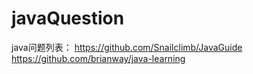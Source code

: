 # javaQuestion
java问题列表：
https://github.com/Snailclimb/JavaGuide
https://github.com/brianway/java-learning